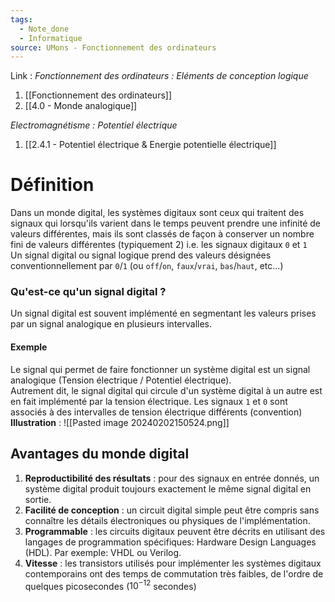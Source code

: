 ```yaml
---
tags:
  - Note_done
  - Informatique
source: UMons - Fonctionnement des ordinateurs
---
```


Link :
_Fonctionnement des ordinateurs : Eléments de conception logique_
1. [[Fonctionnement des ordinateurs]]
2. [[4.0 - Monde analogique]]

_Electromagnétisme : Potentiel électrique_
1. [[2.4.1 - Potentiel électrique & Energie potentielle électrique]]

# Définition
Dans un monde digital, les systèmes digitaux sont ceux qui traitent des signaux qui lorsqu'ils varient dans le temps peuvent prendre une infinité de valeurs différentes, mais ils sont classés de façon à conserver un nombre fini de valeurs différentes (typiquement 2) i.e. les signaux digitaux `0` et `1`
\
Un signal digital ou signal logique prend des valeurs désignées conventionnellement par `0`/`1` (ou `off`/`on`, `faux`/`vrai`, `bas`/`haut`, etc...)

### Qu'est-ce qu'un signal digital ?
Un signal digital est souvent implémenté en segmentant les valeurs prises par un signal analogique en plusieurs intervalles.
#### Exemple
Le signal qui permet de faire fonctionner un système digital est un signal analogique (Tension électrique / Potentiel électrique). 
\
Autrement dit, le signal digital qui circule d'un système digital à un autre est en fait implémenté par la tension électrique. Les signaux `1` et `0` sont associés à des intervalles de tension électrique différents (convention)
**Illustration** : ![[Pasted image 20240202150524.png]]
## Avantages du monde digital
1. **Reproductibilité des résultats** :
	pour des signaux en entrée donnés, un système digital produit toujours exactement le même signal digital en sortie.
1. **Facilité de conception** :
	un circuit digital simple peut être compris sans connaître les détails électroniques ou physiques de l'implémentation.
1. **Programmable** :
	les circuits digitaux peuvent être décrits en utilisant des langages de programmation spécifiques: Hardware Design Languages (HDL). Par exemple: VHDL ou Verilog.
1. **Vitesse** :
	les transistors utilisés pour implémenter les systèmes digitaux contemporains ont des temps de commutation très faibles, de l'ordre de quelques picosecondes ($10^{-12}$ secondes)

